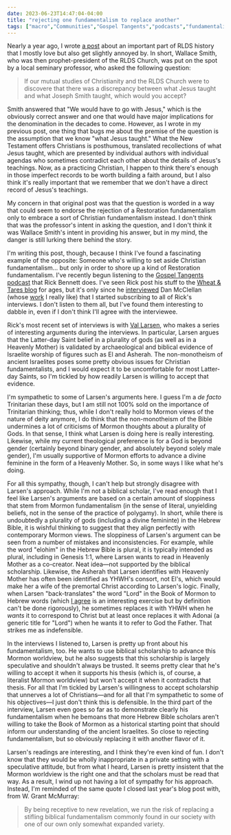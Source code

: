 ```yaml
---
date: 2023-06-23T14:47:04-04:00
title: "rejecting one fundamentalism to replace another"
tags: ["macro","Communities","Gospel Tangents","podcasts","fundamentalism","Mormonism","Book of Mormon","Wallace Smith","Val Larsen","Dan McClellan","Trinity","W. Grant McMurray"]
---
```

Nearly a year ago, I wrote [a post](https://spencergreenhalgh.com/communities/joseph-jesus-and-fundamentalism/) about an important part of RLDS history that I mostly love but also get slightly annoyed by. In short, Wallace Smith, who was then prophet-president of the RLDS Church, was put on the spot by a local seminary professor, who asked the following question:

> If our mutual studies of Christianity and the RLDS Church were to discovere that there was a discrepancy between what Jesus taught and what Joseph Smith taught, which would you accept?

Smith answered that "We would have to go with Jesus," which is the obviously correct answer and one that would have major implications for the denomination in the decades to come. However, as I wrote in my previous post, one thing that bugs me about the premise of the question is the assumption that we know "what Jesus taught." What the New Testament offers Christians is posthumous, translated recollections of what Jesus taught, which are presented by individual authors with individual agendas who sometimes contradict each other about the details of Jesus's teachings. Now, as a practicing Christian, I happen to think there's enough in those imperfect records to be worth building a faith around, but I also think it's really important that we remember that we don't have a direct record of Jesus's teachings.

My concern in that original post was that the question is worded in a way that could seem to endorse the rejection of a Restoration fundamentalism only to embrace a sort of Christian fundamentalism instead. I don't think that was the professor's intent in asking the question, and I don't think it was Wallace Smith's intent in providing his answer, but in my mind, the danger is still lurking there behind the story. 

I'm writing this post, though, because I think I've found a fascinating example of the opposite: Someone who's willing to set aside Christian fundamentalism... but only in order to shore up a kind of Restoration fundamentalism. I've recently begun listening to the [Gospel Tangents podcast](https://gospeltangents.com/) that Rick Bennett does. I've seen Rick post his stuff to the [Wheat & Tares blog](https://wheatandtares.org/author/gospeltangents/) for ages, but it's only since he [interviewed](https://wheatandtares.org/2023/04/03/dan-mcclellan-on-early-israelite-religion/) Dan McClellan (whose [work](https://www.maklelan.org/) I really like) that I started subscribing to all of Rick's interviews. I don't listen to them all, but I've found them interesting to dabble in, even if I don't think I'll agree with the interviewee. 

Rick's most recent set of interviews is with [Val Larsen](https://gospeltangents.com/people/val-larsen/), who makes a series of interesting arguments during the interviews. In particular, Larsen argues that the Latter-day Saint belief in a plurality of gods (as well as in a Heavenly Mother) is validated by archaeological and biblical evidence of Israelite worship of figures such as El and Asherah. The non-monotheism of ancient Israelites poses some pretty obvious issues for Christian fundamentalists, and I would expect it to be uncomfortable for most Latter-day Saints, so I'm tickled by how readily Larsen is willing to accept that evidence.

I'm sympathetic to some of Larsen's arguments here. I guess I'm a *de facto* Trinitarian these days, but I am still not 100% sold on the importance of Trinitarian thinking; thus, while I don't really hold to Mormon views of the nature of deity anymore, I do think that the non-monotheism of the Bible undermines a lot of criticisms of Mormon thoughts about a plurality of Gods. In that sense, I think what Larsen is doing here is really interesting. Likewise, while my current theological preference is for a God is beyond gender (certainly beyond binary gender, and absolutely beyond solely male gender), I'm usually supportive of Mormon efforts to advance a divine feminine in the form of a Heavenly Mother. So, in some ways I like what he's doing.

For all this sympathy, though, I can't help but strongly disagree with Larsen's approach. While I'm not a biblical scholar, I've read enough that I feel like Larsen's arguments are based on a certain amount of sloppiness that stem from Mormon fundamentalism (in the sense of literal, unyielding beliefs, not in the sense of the practice of polygamy). In short, while there is undoubtedly a plurality of gods (including a divine femininte) in the Hebrew Bible, it is wishful thinking to suggest that they align perfectly with contemporary Mormon views. The sloppiness of Larsen's argument can be seen from a number of mistakes and inconsistencies. For example, while the word "elohim" in the Hebrew Bible is plural, it is typically intended as plural, including in Genesis 1:1, where Larsen wants to read in Heavenly Mother as a co-creator. Neat idea—not supported by the biblical scholarship. Likewise, the Asherah that Larsen identifies with Heavenly Mother has often been identified as YHWH's consort, not El's, which would make her a wife of the premortal Christ according to Larsen's logic. Finally, when Larsen "back-translates" the word "Lord" in the Book of Mormon to Hebrew words (which [I agree](https://spencergreenhalgh.com/communities/what-does-the-lord-mean-in-the-book-of-mormon/) is an interesting exercise but by definition can't be done rigorously), he sometimes replaces it with YHWH when he *wants* it to correspond to Christ but at least once replaces it with Adonai (a generic title for "Lord") when he wants it to refer to God the Father. That strikes me as indefensible. 

In the interviews I listened to, Larsen is pretty up front about his fundamentalism, too. He wants to use biblical scholarship to advance this Mormon worldview, but he also suggests that this scholarship is largely speculative and shouldn't always be trusted. It seems pretty clear that he's willing to accept it when it supports his thesis (which is, of course, a literalist Mormon worldview) but won't accept it when it contradicts that thesis. For all that I'm tickled by Larsen's willingness to accept scholarship that unnerves a lot of Christians—and for all that I'm sympathetic to some of his objectives—I just don't think this is defensible. In the third part of the interview, Larsen even goes so far as to demonstrate clearly his fundamentalism when he bemoans that more Hebrew Bible scholars aren't willing to take the Book of Mormon as a historical starting point that should inform our understanding of the ancient Israelites. So close to rejecting fundamentalism, but so obviously replacing it with another flavor of it.

Larsen's readings are interesting, and I think they're even kind of fun. I don't know that they would be wholly inappropriate in a private setting with a speculative attitude, but from what I heard, Larsen is pretty insistent that the Mormon worldview is the right one and that the scholars must be read that way. As a result, I wind up not having a lot of sympathy for his approach. Instead, I'm reminded of the same quote I closed last year's blog post with, from W. Grant McMurray: 

> By being receptive to new revelation, we run the risk of replacing a stifling biblical fundamentalism commonly found in our society with one of our own only somewhat expanded variety.